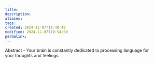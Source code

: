 ```yaml
---
title: 
description: 
aliases: 
tags: 
created: 2024-11-07T18:48:40
modified: 2024-11-07T19:54:50
permalink: 
---
```


Abstract - Your brain is constantly dedicated to processing language for your thoughts and feelings.
